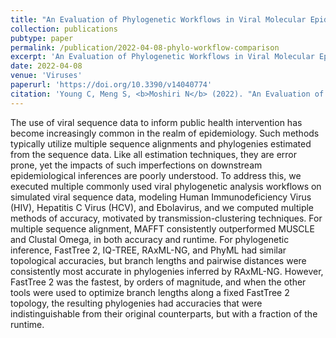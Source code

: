 ```yaml
---
title: "An Evaluation of Phylogenetic Workflows in Viral Molecular Epidemiology"
collection: publications
pubtype: paper
permalink: /publication/2022-04-08-phylo-workflow-comparison
excerpt: 'An Evaluation of Phylogenetic Workflows in Viral Molecular Epidemiology'
date: 2022-04-08
venue: 'Viruses'
paperurl: 'https://doi.org/10.3390/v14040774'
citation: 'Young C, Meng S, <b>Moshiri N</b> (2022). "An Evaluation of Phylogenetic Workflows in Viral Molecular Epidemiology." <i>Viruses</i>. 14(4):774. <a href="https://doi.org/10.3390/v14040774" target="_blank">doi:10.3390/v14040774</a>'
---
```

The use of viral sequence data to inform public health intervention has become increasingly common in the realm of epidemiology. Such methods typically utilize multiple sequence alignments and phylogenies estimated from the sequence data. Like all estimation techniques, they are error prone, yet the impacts of such imperfections on downstream epidemiological inferences are poorly understood. To address this, we executed multiple commonly used viral phylogenetic analysis workflows on simulated viral sequence data, modeling Human Immunodeficiency Virus (HIV), Hepatitis C Virus (HCV), and Ebolavirus, and we computed multiple methods of accuracy, motivated by transmission-clustering techniques. For multiple sequence alignment, MAFFT consistently outperformed MUSCLE and Clustal Omega, in both accuracy and runtime. For phylogenetic inference, FastTree 2, IQ-TREE, RAxML-NG, and PhyML had similar topological accuracies, but branch lengths and pairwise distances were consistently most accurate in phylogenies inferred by RAxML-NG. However, FastTree 2 was the fastest, by orders of magnitude, and when the other tools were used to optimize branch lengths along a fixed FastTree 2 topology, the resulting phylogenies had accuracies that were indistinguishable from their original counterparts, but with a fraction of the runtime.

